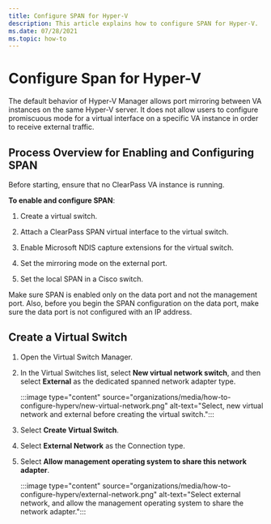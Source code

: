 ```yaml
---
title: Configure SPAN for Hyper-V
description: This article explains how to configure SPAN for Hyper-V.
ms.date: 07/28/2021
ms.topic: how-to
---
```


# Configure Span for Hyper-V

The default behavior of Hyper-V Manager allows port mirroring between VA instances on the same Hyper-V server. It does not allow users to configure promiscuous mode for a virtual interface on a specific VA instance in order to receive external traffic.

## Process Overview for Enabling and Configuring SPAN

Before starting, ensure that no ClearPass VA instance is running.

**To enable and configure SPAN**:

1.	Create a virtual switch.

1.	Attach a ClearPass SPAN virtual interface to the virtual switch.

1.	Enable Microsoft NDIS capture extensions for the virtual switch.

1.	Set the mirroring mode on the external port.

1.	Set the local SPAN in a Cisco switch.

Make sure SPAN is enabled only on the data port and not the management port. Also, before you begin the SPAN configuration on the data port, make sure the data port is not configured with an IP address.

## Create a Virtual Switch 

1.	Open the Virtual Switch Manager.

1.	In the Virtual Switches list, select **New virtual network switch**, and then select **External** as the dedicated spanned network adapter type. 

    :::image type="content" source="organizations/media/how-to-configure-hyperv/new-virtual-network.png" alt-text="Select, new virtual network and external before creating the virtual switch.":::

1. Select **Create Virtual Switch**.

1. Select **External Network** as the Connection type.

1. Select **Allow management operating system to share this network adapter**.

   :::image type="content" source="organizations/media/how-to-configure-hyperv/external-network.png" alt-text="Select external network, and allow the management operating system to share the network adapter."::: 